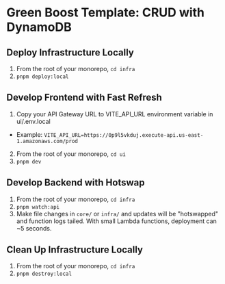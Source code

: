 # Green Boost Template: CRUD with DynamoDB

## Deploy Infrastructure Locally

1. From the root of your monorepo, `cd infra`
2. `pnpm deploy:local`

## Develop Frontend with Fast Refresh

1. Copy your API Gateway URL to VITE_API_URL environment variable in ui/.env.local

- Example: `VITE_API_URL=https://0p9l5vkduj.execute-api.us-east-1.amazonaws.com/prod`

2. From the root of your monorepo, `cd ui`
3. `pnpm dev`

## Develop Backend with Hotswap

1. From the root of your monorepo, `cd infra`
2. `pnpm watch:api`
3. Make file changes in `core/` or `infra/` and updates will be "hotswapped" and function logs tailed. With small Lambda functions, deployment can ~5 seconds.

## Clean Up Infrastructure Locally

1. From the root of your monorepo, `cd infra`
2. `pnpm destroy:local`
